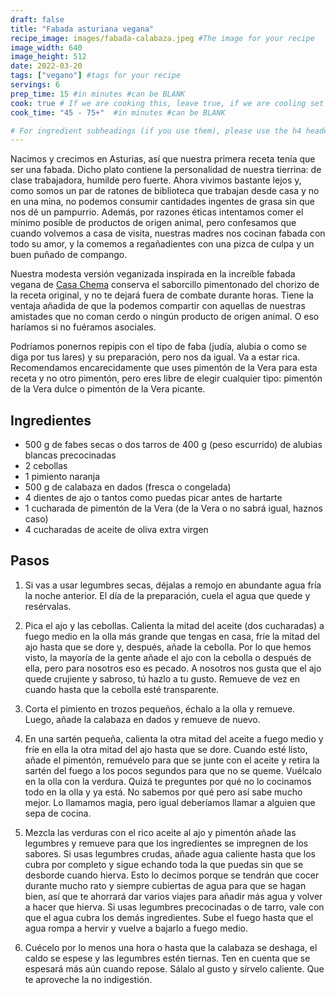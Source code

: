 ```yaml
---
draft: false
title: "Fabada asturiana vegana"
recipe_image: images/fabada-calabaza.jpeg #The image for your recipe
image_width: 640
image_height: 512
date: 2022-03-20
tags: ["vegano"] #tags for your recipe
servings: 6
prep_time: 15 #in minutes #can be BLANK
cook: true # If we are cooking this, leave true, if we are cooling set to false
cook_time: "45 - 75+"  #in minutes #can be BLANK

# For ingredient subheadings (if you use them), please use the h4 header.  For print view I have those elements targeted
---
```


Nacimos y crecimos en Asturias, así que nuestra primera receta tenía que ser una fabada. Dicho plato contiene la personalidad de nuestra tierrina: de clase trabajadora, humilde pero fuerte. Ahora vivimos bastante lejos y, como somos un par de ratones de biblioteca que trabajan desde casa y no en una mina, no podemos consumir cantidades ingentes de grasa sin que nos dé un pampurrio. Además, por razones éticas intentamos comer el mínimo posible de productos de origen animal, pero confesamos que cuando volvemos a casa de visita, nuestras madres nos cocinan fabada con todo su amor, y la comemos a regañadientes con una pizca de culpa y un buen puñado de compango.

Nuestra modesta versión veganizada inspirada en la increíble fabada vegana de [Casa Chema](https://www.casachema.com/) conserva el saborcillo pimentonado del chorizo de la receta original, y no te dejará fuera de combate durante horas. Tiene la ventaja añadida de que la podemos compartir con aquellas de nuestras amistades que no coman cerdo o ningún producto de origen animal. O eso haríamos si no fuéramos asociales.

Podríamos ponernos repipis con el tipo de faba (judía, alubia o como se diga por tus lares) y su preparación, pero nos da igual. Va a estar rica. Recomendamos encarecidamente que uses pimentón de la Vera para esta receta y no otro pimentón, pero eres libre de elegir cualquier tipo: pimentón de la Vera dulce o pimentón de la Vera picante. 


## Ingredientes

- 500 g de fabes secas o dos tarros de 400 g (peso escurrido) de alubias blancas precocinadas
- 2 cebollas
- 1 pimiento naranja
- 500 g de calabaza en dados (fresca o congelada)
- 4 dientes de ajo o tantos como puedas picar antes de hartarte
- 1 cucharada de pimentón de la Vera (de la Vera o no sabrá igual, haznos caso)
- 4 cucharadas de aceite de oliva extra virgen


## Pasos

1. Si vas a usar legumbres secas, déjalas a remojo en abundante agua fría la noche anterior. El día de la preparación, cuela el agua que quede y resérvalas. 

2. Pica el ajo y las cebollas. Calienta la mitad del aceite (dos cucharadas) a fuego medio en la olla más grande que tengas en casa, fríe la mitad del ajo hasta que se dore y, después, añade la cebolla. Por lo que hemos visto, la mayoría de la gente añade el ajo con la cebolla o después de ella, pero para nosotros eso es pecado. A nosotros nos gusta que el ajo quede crujiente y sabroso, tú hazlo a tu gusto. Remueve de vez en cuando hasta que la cebolla esté transparente.

3. Corta el pimiento en trozos pequeños, échalo a la olla y remueve. Luego, añade la calabaza en dados y remueve de nuevo.

4. En una sartén pequeña, calienta la otra mitad del aceite a fuego medio y fríe en ella la otra mitad del ajo hasta que se dore. Cuando esté listo, añade el pimentón, remuévelo para que se junte con el aceite y retira la sartén del fuego a los pocos segundos para que no se queme. Vuélcalo en la olla con la verdura. Quizá te preguntes por qué no lo cocinamos todo en la olla y ya está. No sabemos por qué pero así sabe mucho mejor. Lo llamamos magia, pero igual deberíamos llamar a alguien que sepa de cocina.

5. Mezcla las verduras con el rico aceite al ajo y pimentón añade las legumbres y remueve para que los ingredientes se impregnen de los sabores. Si usas legumbres crudas, añade agua caliente hasta que los cubra por completo y sigue echando toda la que puedas sin que se desborde cuando hierva. Esto lo decimos porque se tendrán que cocer durante mucho rato y siempre cubiertas de agua para que se hagan bien, así que te ahorrará dar varios viajes para añadir más agua y volver a hacer que hierva. Si usas legumbres precocinadas o de tarro, vale con que el agua cubra los demás ingredientes. Sube el fuego hasta que el agua rompa a hervir y vuelve a bajarlo a fuego medio.

6. Cuécelo por lo menos una hora o hasta que la calabaza se deshaga, el caldo se espese y las legumbres estén tiernas. Ten en cuenta que se espesará más aún cuando repose. Sálalo al gusto y sírvelo caliente. Que te aproveche la no indigestión.
